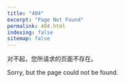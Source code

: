 ```yaml
---
title: "404"
excerpt: "Page Not Found"
permalink: 404.html
indexing: false
sitemap: false
---
```


对不起，您所请求的页面不存在。

Sorry, but the page could not be found.


